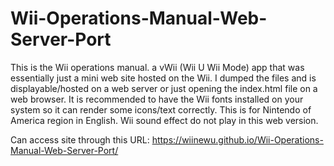 # Wii-Operations-Manual-Web-Server-Port

This is the Wii operations manual. a vWii (Wii U Wii Mode) app that was essentially just a mini web site hosted on the Wii. 
I dumped the files and is displayable/hosted on a web server or just opening the index.html file on a web browser. 
It is recommended to have the Wii fonts installed on your system so it can render some icons/text correctly. 
This is for Nintendo of America region in English. Wii sound effect do not play in this web version.

Can access site through this URL: https://wiinewu.github.io/Wii-Operations-Manual-Web-Server-Port/

